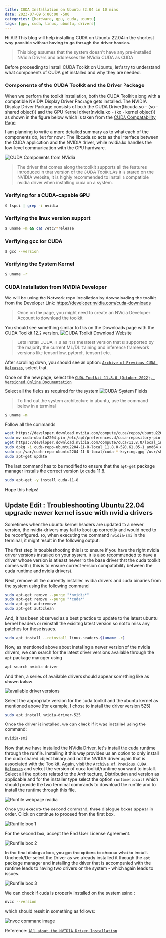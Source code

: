 ```yaml
---
title: CUDA Installation on Ubuntu 22.04 in 10 mins
date: 2023-07-09 6:00:00 -500
categories: [hardware, gpu, cuda, ubuntu]
tags: [gpu, cuda, linux, ubuntu, drivers]
---
```


Hi All! This blog will help installing CUDA on Ubuntu 22.04 in the shortest way possible without having to go through the driver hassles.

> This blog assumes that the system doesn't have any pre-installed NVidia Drivers and addresses the NVidia CUDA as CUDA

Before proceeding to Install CUDA Toolkit on Ubuntu, let's try to understand what components of CUDA get installed and why they are needed.

### Components of the CUDA Toolkit and the Driver Package
When we perform the toolkit installation, both the CUDA Toolkit along with a compatible NVIDIA Display Driver Package gets installed. The NVIDIA Display Driver Package consists of both the CUDA Driver(libcuda.so - (so - shared object)) and the GPU Kernel driver(nvidia.ko - (ko - kernel object)) as shown in the figure below which is taken from the [CUDA Compatability Page](https://docs.nvidia.com/deploy/cuda-compatibility/)

I am planning to write a more detailed summary as to what each of the components do, but for now : The libcuda.so acts as the interface between the CUDA application and the NVIDIA driver, while nvidia.ko handles the low-level communication with the GPU hardware.

![CUDA Components from NVidia](https://docs.nvidia.com/deploy/cuda-compatibility/graphics/CUDA-components.png)

> The driver that comes along the toolkit supports all the features introduced in that version of the CUDA Toolkit.As it is stated on the NVIDIA website, it is highly recommended to install a compatible nvidia driver when installing cuda on a system.


### Verifying for a CUDA-capable GPU  

```bash
$ lspci | grep -i nvidia
```

### Verfiying the linux version support 

```bash
$ uname -m && cat /etc/*release
```

### Verfiying gcc for CUDA

```bash
$ gcc --version
```

### Verifying the System Kernel 

```bash
$ uname -r
```

### CUDA Installation from NVIDIA Developer 

 We will be using the Network repo installation by downaloading the toolkit from the Developer Link: https://developer.nvidia.com/cuda-downloads

> Once on the page, you might need to create an NVidia Developer Account to download the toolkit

You should see something similar to this on the Downloads page with the CUDA Toolkit 12.2 version.
![CUDA Toolkit Download Website](/assets/img/07-09-cuda-installation/07-09-cuda-installation-11-8-website.png)

> Lets install CUDA 11.8 as it is the latest version that is supported by the majority the current ML/DL training and inference framework versions like tensorflow, pytorch, tensorrt etc. 

After scrolling down, you should see an option: 
[`Archive of Previous CUDA Releases`](https://developer.nvidia.com/cuda-toolkit-archive), select that. 

Once on the new page, select the [`CUDA Toolkit 11.8.0 (October 2022), Versioned Online Documentation`](https://developer.nvidia.com/cuda-11-8-0-download-archive)

Select all the fields as required for the system 
![CUDA-System Fields ](/assets/img/07-09-cuda-installation/07-09-cuda-installation-11-8-fields.png)

 > To find out the system architecture in ubuntu, use the command below in a terminal 

```bash
$ uname -m
```

Follow all the commands 

```bash 
wget https://developer.download.nvidia.com/compute/cuda/repos/ubuntu2204/x86_64/cuda-ubuntu2204.pin
sudo mv cuda-ubuntu2204.pin /etc/apt/preferences.d/cuda-repository-pin-600
wget https://developer.download.nvidia.com/compute/cuda/11.8.0/local_installers/cuda-repo-ubuntu2204-11-8-local_11.8.0-520.61.05-1_amd64.deb
sudo dpkg -i cuda-repo-ubuntu2204-11-8-local_11.8.0-520.61.05-1_amd64.deb
sudo cp /var/cuda-repo-ubuntu2204-11-8-local/cuda-*-keyring.gpg /usr/share/keyrings/
sudo apt-get update
```

The last command has to be modified to ensure that the `apt-get` package manager installs the correct version i,e cuda 11.8.

```bash 
sudo apt-get -y install cuda-11-8
```

Hope this helps! 

## Update Edit : Troubleshooting Ubuntu 22.04 upgrade newer kernel issue with nvidia drivers 

Sometimes when the ubuntu kernel headers are updated to a newer version, the nvidia-drivers may fail to boot up correctly and would need to be reconfigured. so, when executing the command `nvidia-smi` in the terminal, it might result in the following output: 

The first step in troubleshooting this is to ensure if you have the right nvidia driver versions installed on your system. It is also recommended to have a driver whose version is atleast newer to the base driver that the cuda toolkit comes with ( this is to ensure correct version compatability between the cuda runtime and nvidia drivers). 

Next, remove all the currently installed nvidia drivers and cuda binaries from the system using the following command 

```bash
sudo apt-get remove --purge "*nvidia*"
sudo apt-get remove --purge "*cuda*"
sudo apt-get autoremove 
sudo apt-get autoclean 
```

And, it has been observed as a best practice to update to the latest ubuntu kernel headers or reinstall the exisitng latest version so not to miss any patches for these issues. 

```bash
sudo apt install --reinstall linux-headers-$(uname -r)
```

Now, as mentioned above about installing a newer version of the nvidia drivers, we can search for the latest driver versions available through the `apt` package manager using 

```bash 
apt search nvidia-driver
```
And then, a series of available drivers should appear something like as shown below

![available driver versions](/assets/img/07-09-cuda-installation/07-09-cuda-installation-11-8-drivers-linux.png)

Select the appropriate version for the cuda toolkit and the ubuntu kernel as mentioned above,(for example, I chose to install the driver version 525)

```bash 
sudo apt install nvidia-driver-525
```

Once the driver is installed, we can check if it was installed using the command:

```bash 
nvidia-smi
```

Now that we have installed the NVidia Driver, let's install the cuda runtime through the runfile. Installing it this way provides us an option to only install the cuda shared object binary and not the NVIDIA driver again that is associated with the Toolkit.
Again, visit the [`Archive of Previous CUDA Releases`](https://developer.nvidia.com/cuda-toolkit-archive) and select the version of cuda toolkit/runtime you want to install. Select all the options related to the Architecture, Distribution and version as applicable and for the installer type select the option `runtime(local)`
which should provide the two terminal commands to download the runfile and to install the runtime through this file.

![Runfile webpage nvidia](/assets/img/07-09-cuda-installation/07-09-cuda-installation-11-8-runfile-webpage.png)

Once you execute the second command, three dialogue boxes appear in order.
Click on continue to proceed from the first box.

![Runfile box 1](/assets/img/07-09-cuda-installation/07-09-cuda-installation-11-8-runfile-img1.png)

For the second box, accept the End User License Agreement.

![Runfile box 2](/assets/img/07-09-cuda-installation/07-09-cuda-installation-11-8-runfile-img2.png)

In the final dialogue box, you get the options to choose what to install. Uncheck/De-select the Driver as we already installed it through the `apt` package manager and installing the driver that is accompanied with the runtime leads to having two drivers on the system - which again leads to issues.

![Runfile box 3](/assets/img/07-09-cuda-installation/07-09-cuda-installation-11-8-runfile-img3.png)

We can check if cuda is properly installed on the system using : 

```bash 
nvcc --version
```

which should result in something as follows: 

![nvcc command image](/assets/img/07-09-cuda-installation/07-09-cuda-installation-11-8-nvcc.png)

Reference: [`All about the NVIDIA Driver Installation`](https://actruce.com/en/all-about-the-nvidia-driver-installation/)




